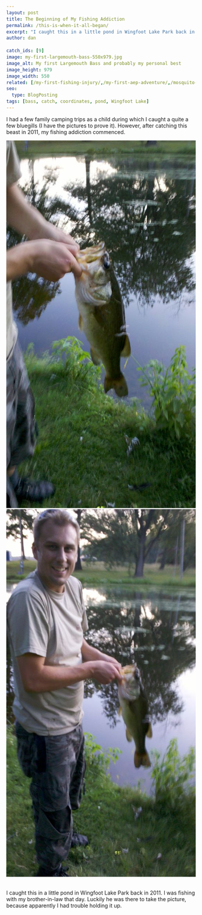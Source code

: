 ```yaml
---
layout: post
title: The Beginning of My Fishing Addiction
permalink: /this-is-when-it-all-began/
excerpt: "I caught this in a little pond in Wingfoot Lake Park back in 2011. I was fishing with my brother-in-law that day. Luckily he was there to take the picture, because apparently I had trouble holding it up."
author: dan

catch_ids: [9]
image: my-first-largemouth-bass-550x979.jpg
image_alt: My first Largemouth Bass and probably my personal best
image_height: 979
image_width: 550
related: [/my-first-fishing-injury/,/my-first-aep-adventure/,/mosquito-lake-2012/,]
seo:
  type: BlogPosting
tags: [bass, catch, coordinates, pond, Wingfoot Lake]
---
```

I had a few family camping trips as a child during which I caught a quite a few bluegills (I have the pictures to prove it). However, after catching this beast in 2011, my fishing addiction commenced.

<div class='gallery'>
  <div class='gallery-item'>
      <a href="/images/my-first-largemouth-bass-1456x2592.jpg"><img width="550" height="979" src="/images/my-first-largemouth-bass-550x979.jpg" alt="my first largemouth bass" /></a>
  </div>
  <div class='gallery-item'>
      <a href="/images/holding-my-first-largemouth-bass-1456x2592.jpg"><img width="550" height="979" src="/images/holding-my-first-largemouth-bass-550x979.jpg" alt="2011-07-16_20-37-37_482" /></a>
  </div>
  <br style="clear: both" />
</div>

I caught this in a little pond in Wingfoot Lake Park back in 2011. I was fishing with my brother-in-law that day. Luckily he was there to take the picture, because apparently I had trouble holding it up.
